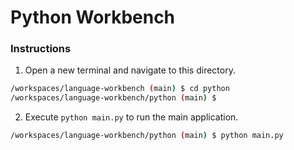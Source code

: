 # Python Workbench

### Instructions

1. Open a new terminal and navigate to this directory.
```bash
/workspaces/language-workbench (main) $ cd python
/workspaces/language-workbench/python (main) $
```
2. Execute `python main.py` to run the main application.
```bash
/workspaces/language-workbench/python (main) $ python main.py
```